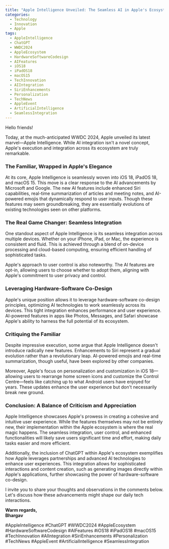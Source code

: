 ```yaml
---
title: "Apple Intelligence Unveiled: The Seamless AI in Apple's Ecosystem"
categories: 
  - Technology
  - Innovation
  - Apple
tags:
  - AppleIntelligence
  - ChatGPT
  - WWDC2024
  - AppleEcosystem
  - HardwareSoftwareCodesign
  - AIFeatures
  - iOS18
  - iPadOS18
  - macOS15
  - TechInnovation
  - AIIntegration
  - SiriEnhancements
  - Personalization
  - TechNews
  - AppleEvent
  - ArtificialIntelligence
  - SeamlessIntegration
---
```


Hello friends!

Today, at the much-anticipated WWDC 2024, Apple unveiled its latest marvel—Apple Intelligence. While AI integration isn't a novel concept, Apple's execution and integration across its ecosystem are truly remarkable.

### The Familiar, Wrapped in Apple's Elegance

At its core, Apple Intelligence is seamlessly woven into iOS 18, iPadOS 18, and macOS 15. This move is a clear response to the AI advancements by Microsoft and Google. The new AI features include enhanced Siri capabilities, real-time summarization of articles and meeting notes, and AI-powered emojis that dynamically respond to user inputs. Though these features may seem groundbreaking, they are essentially evolutions of existing technologies seen on other platforms.

### The Real Game Changer: Seamless Integration

One standout aspect of Apple Intelligence is its seamless integration across multiple devices. Whether on your iPhone, iPad, or Mac, the experience is consistent and fluid. This is achieved through a blend of on-device processing and cloud-based computing, ensuring efficient handling of sophisticated tasks.

Apple's approach to user control is also noteworthy. The AI features are opt-in, allowing users to choose whether to adopt them, aligning with Apple's commitment to user privacy and control.

### Leveraging Hardware-Software Co-Design

Apple's unique position allows it to leverage hardware-software co-design principles, optimizing AI technologies to work seamlessly across its devices. This tight integration enhances performance and user experience. AI-powered features in apps like Photos, Messages, and Safari showcase Apple's ability to harness the full potential of its ecosystem.

### Critiquing the Familiar

Despite impressive execution, some argue that Apple Intelligence doesn't introduce radically new features. Enhancements to Siri represent a gradual evolution rather than a revolutionary leap. AI-powered emojis and real-time summarization, though useful, have been explored by other companies.

Moreover, Apple's focus on personalization and customization in iOS 18—allowing users to rearrange home screen icons and customize the Control Centre—feels like catching up to what Android users have enjoyed for years. These updates enhance the user experience but don't necessarily break new ground.

### Conclusion: A Balance of Criticism and Appreciation

Apple Intelligence showcases Apple's prowess in creating a cohesive and intuitive user experience. While the features themselves may not be entirely new, their implementation within the Apple ecosystem is where the real magic happens. The seamless integration, user control, and enhanced functionalities will likely save users significant time and effort, making daily tasks easier and more efficient.

Additionally, the inclusion of ChatGPT within Apple's ecosystem exemplifies how Apple leverages partnerships and advanced AI technologies to enhance user experiences. This integration allows for sophisticated interactions and content creation, such as generating images directly within Apple's applications, further showcasing the power of hardware-software co-design.

I invite you to share your thoughts and observations in the comments below. Let's discuss how these advancements might shape our daily tech interactions.

**Warm regards,  
Bhargav**

#AppleIntelligence #ChatGPT #WWDC2024 #AppleEcosystem #HardwareSoftwareCodesign #AIFeatures #iOS18 #iPadOS18 #macOS15 #TechInnovation #AIIntegration #SiriEnhancements #Personalization #TechNews #AppleEvent #ArtificialIntelligence #SeamlessIntegration
